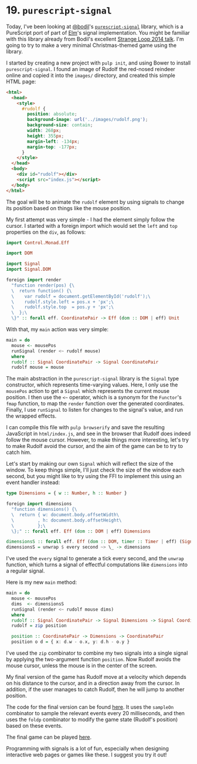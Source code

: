 # 19. `purescript-signal`

Today, I've been looking at [@bodil](http://github.com/bodil)'s [`purescript-signal`](https://github.com/bodil/purescript-signal) library, which is a PureScript port of part of [Elm](http://elm-lang.org)'s signal implementation. You might be familiar with this library already from Bodil's excellent [Strange Loop 2014 talk](https://www.youtube.com/watch?v=yIlDBPiMb0o). I'm going to try to make a very minimal Christmas-themed game using the library.

I started by creating a new project with `pulp init`, and using Bower to install `purescript-signal`. I found an image of Rudolf the red-nosed reindeer online and copied it into the `images/` directory, and created this simple HTML page:

```html
<html>
  <head>
    <style>
      #rudolf {
        position: absolute;
        background-image: url('../images/rudolf.png');
        background-size: contain;
        width: 268px;
        height: 355px;
        margin-left: -134px;
        margin-top: -177px;
      }
    </style>
  </head>
  <body>
    <div id="rudolf"></div>
    <script src="index.js"></script>
  </body>
</html>
```

The goal will be to animate the `rudolf` element by using signals to change its position based on things like the mouse position.

My first attempt was very simple - I had the element simply follow the cursor. I started with a foreign import which would set the `left` and `top` properties on the `div`, as follows:

```purescript
import Control.Monad.Eff

import DOM

import Signal
import Signal.DOM

foreign import render
  "function render(pos) {\
  \  return function() {\
  \    var rudolf = document.getElementById('rudolf');\
  \    rudolf.style.left = pos.x + 'px';\
  \    rudolf.style.top  = pos.y + 'px';\
  \  };\
  \}" :: forall eff. CoordinatePair -> Eff (dom :: DOM | eff) Unit
```

With that, my `main` action was very simple:

```purescript
main = do
  mouse <- mousePos
  runSignal (render <~ rudolf mouse)
  where
  rudolf :: Signal CoordinatePair -> Signal CoordinatePair
  rudolf mouse = mouse
```

The main abstraction in the `purescript-signal` library is the `Signal` type constructor, which represents time-varying values. Here, I only use the `mousePos` action to get a `Signal` which represents the current mouse position. I then use the `<~` operator, which is a synonym for the `Functor`'s `fmap` function, to map the `render` function over the generated coordinates. Finally, I use `runSignal` to listen for changes to the signal's value, and run the wrapped effects.

I can compile this file with `pulp browserify` and save the resulting JavaScript in `html/index.js`, and see in the browser that Rudolf does indeed follow the mouse cursor. However, to make things more interesting, let's try to make Rudolf avoid the cursor, and the aim of the game can be to try to catch him.

Let's start by making our own `Signal` which will reflect the size of the window. To keep things simple, I'll just check the size of the window each second, but you might like to try using the FFI to implement this using an event handler instead:

```purescript
type Dimensions = { w :: Number, h :: Number }

foreign import dimensions
  "function dimensions() {\
  \  return { w: document.body.offsetWidth\
  \         , h: document.body.offsetHeight\
  \         };\
  \};" :: forall eff. Eff (dom :: DOM | eff) Dimensions

dimensionsS :: forall eff. Eff (dom :: DOM, timer :: Timer | eff) (Signal Dimensions)
dimensionsS = unwrap $ every second ~> \_ -> dimensions
```

I've used the `every` signal to generate a tick every second, and the `unwrap` function, which turns a signal of effectful computations like `dimensions` into a regular signal.

Here is my new `main` method:

```purescript
main = do
  mouse <- mousePos
  dims  <- dimensionsS
  runSignal (render <~ rudolf mouse dims)
  where
  rudolf :: Signal CoordinatePair -> Signal Dimensions -> Signal CoordinatePair
  rudolf = zip position

  position :: CoordinatePair -> Dimensions -> CoordinatePair
  position o d = { x: d.w - o.x, y: d.h - o.y }
```

I've used the `zip` combinator to combine my two signals into a single signal by applying the two-argument function `position`. Now Rudolf avoids the mouse cursor, unless the mouse is in the center of the screen.

My final version of the game has Rudolf move at a velocity which depends on his distance to the cursor, and in a direction away from the cursor. In addition, if the user manages to catch Rudolf, then he will jump to another position.

The code for the final version can be found [here](https://github.com/paf31/24-days-of-purescript/blob/gh-pages/signals-test/src/Main.purs#L30). It uses the `sampleOn` combinator to sample the relevant events every 20 milliseconds, and then uses the `foldp` combinator to modify the game state (Rudolf's position) based on these events.

The final game can be played [here](http://paf31.github.io/24-days-of-purescript-2014/signals-test/html/).

Programming with signals is a lot of fun, especially when designing interactive web pages or games like these. I suggest you try it out!
